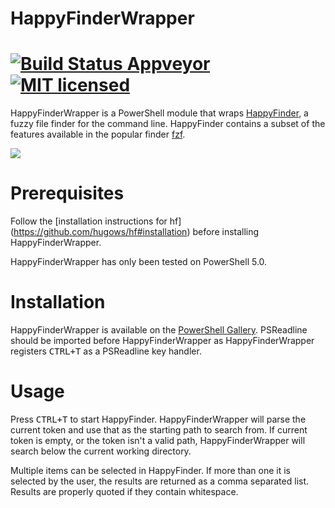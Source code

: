 # HappyFinderWrapper
# [![Build Status Appveyor](https://ci.appveyor.com/api/projects/status/msadwx4mm48kfk20?svg=true)](https://ci.appveyor.com/project/kelleyma49/happyfinderwrapper) [![MIT licensed](https://img.shields.io/badge/license-MIT-blue.svg)](https://github.com/kelleyma49/HappyFinderWrapper/blob/master/LICENSE)

HappyFinderWrapper is a PowerShell module that wraps [HappyFinder](https://github.com/hugows/hf), a fuzzy file finder for the command line.  HappyFinder contains a subset of the features available in the popular finder [fzf](https://github.com/junegunn/fzf).

![](https://raw.github.com/kelleyma49/HappyFinderWrapper/master/HfwDemonstration.gif)

# Prerequisites
Follow the [installation instructions for hf] (https://github.com/hugows/hf#installation) before installing HappyFinderWrapper.

HappyFinderWrapper has only been tested on PowerShell 5.0.

# Installation
HappyFinderWrapper is available on the [PowerShell Gallery](https://www.powershellgallery.com/packages/HappyFinderWrapper).  PSReadline should be imported before HappyFinderWrapper as HappyFinderWrapper registers <kbd>CTRL+T</kbd> as a PSReadline key handler.

# Usage
Press <kbd>CTRL+T</kbd> to start HappyFinder.  HappyFinderWrapper will parse the current token and use that as the starting path to search from.  If current token is empty, or the token isn't a valid path, HappyFinderWrapper will search below the current working directory.  

Multiple items can be selected in HappyFinder.  If more than one it is selected by the user, the results are returned as a comma separated list.  Results are properly quoted if they contain whitespace.

